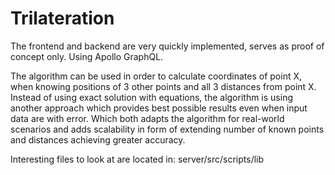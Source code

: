 # Trilateration

The frontend and backend are very quickly implemented, serves as proof of concept only. Using Apollo GraphQL.

The algorithm can be used in order to calculate coordinates of point X, when knowing positions of 3 other points and all 3 distances from point X.
Instead of using exact solution with equations, the algorithm is using another approach which provides best possible results even when input data are with error.
Which both adapts the algorithm for real-world scenarios and adds scalability in form of extending number of known points and distances achieving greater accuracy.

Interesting files to look at are located in: server/src/scripts/lib
